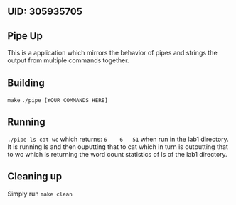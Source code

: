 ## UID: 305935705

## Pipe Up

This is a application which mirrors the behavior of pipes and strings the output from multiple commands together. 

## Building

`make`
`./pipe [YOUR COMMANDS HERE]`

## Running

`./pipe ls cat wc`
which returns: `6    6   51` when run in the lab1 directory. 
It is running ls and then ouputting that to cat which in turn is outputting that to wc which is returning 
the word count statistics of ls of the lab1 directory. 

## Cleaning up

Simply run 
`make clean`